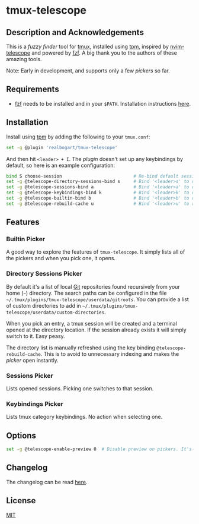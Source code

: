 # tmux-telescope

## Description and Acknowledgements

This is a *fuzzy finder* tool for [tmux](https://github.com/tmux/tmux), installed using [tpm](https://github.com/tmux-plugins/tpm), inspired by [nvim-telescope](https://github.com/nvim-telescope/telescope.nvim) and powered by [fzf](https://github.com/junegunn/fzf). A big thank you to the authors of these amazing tools.

Note: Early in development, and supports only a few *pickers* so far.

## Requirements

* [fzf](https://github.com/junegunn/fzf) needs to be installed and in your `$PATH`. Installation instructions [here](https://github.com/junegunn/fzf?tab=readme-ov-file#installation).

## Installation

Install using [tpm](https://github.com/tmux-plugins/tpm) by adding the following to your `tmux.conf`:

```bash
set -g @plugin 'realbogart/tmux-telescope'
```

And then hit `<leader> + I`. The *plugin* doesn't set up any keybindings by default, so here is an example configuration:

```bash
bind S choose-session                           # Re-bind default session choser to '<leader>S'.
set -g @telescope-directory-sessions-bind s     # Bind '<leader>s' to open Directory Sessions Picker.
set -g @telescope-sessions-bind a               # Bind '<leader>a' to open Sessions Picker.
set -g @telescope-keybindings-bind k            # Bind '<leader>k' to open Keybindings Picker.
set -g @telescope-builtin-bind b                # Bind '<leader>b' to open Builtin Picker.
set -g @telescope-rebuild-cache u               # Bind '<leader>u' to refresh Directory Sessions list.
```

## Features

### Builtin Picker

A good way to explore the features of `tmux-telescope`. It simply lists all of the pickers and when you pick one, it opens.

### Directory Sessions Picker

By default it's a list of local [Git](https://git-scm.com/) repositories found recursively from your home (`~`) directory. The search paths can be configured in the file `~/.tmux/plugins/tmux-telescope/userdata/gitroots`. You can provide a list of custom directories to add in `~/.tmux/plugins/tmux-telescope/userdata/custom-directories`.

When you pick an entry, a tmux session will be created and a terminal opened at the directory location. If the session already exists it will simply switch to it. Easy peasy.

The directory list is manually refreshed using the key binding `@telescope-rebuild-cache`. This is to avoid to unnecessary indexing and makes the *picker* open instantly.

### Sessions Picker

Lists opened sessions. Picking one switches to that session.

### Keybindings Picker

Lists tmux category keybindings. No action when selecting one.

## Options

```bash
set -g @telescope-enable-preview 0  # Disable preview on pickers. It's enabled (1) by default.
```
## Changelog

The changelog can be read [here](CHANGELOG.md).

## License

[MIT](LICENSE.md)

